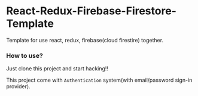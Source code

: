 # React-Redux-Firebase-Firestore-Template

Template for use react, redux, firebase(cloud firestire) together.

### How to use?
Just clone this project and start hacking!!

This project come with `Authentication` system(with email/password sign-in provider).